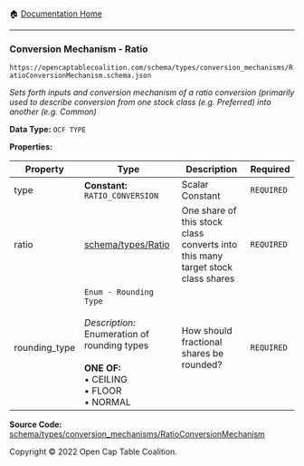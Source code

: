 :house: [Documentation Home](/docs/README.md)

---

### Conversion Mechanism - Ratio

`https://opencaptablecoalition.com/schema/types/conversion_mechanisms/RatioConversionMechanism.schema.json`

_Sets forth inputs and conversion mechanism of a ratio conversion (primarily used to describe conversion from one stock class (e.g. Preferred) into another (e.g. Common)_

**Data Type:** `OCF TYPE`

**Properties:**

| Property      | Type                                                                                                                                                       | Description                                                                     | Required   |
| ------------- | ---------------------------------------------------------------------------------------------------------------------------------------------------------- | ------------------------------------------------------------------------------- | ---------- |
| type          | **Constant:** `RATIO_CONVERSION`                                                                                                                           | Scalar Constant                                                                 | `REQUIRED` |
| ratio         | [schema/types/Ratio](/docs/schema/types/Ratio.md)                                                                                                          | One share of this stock class converts into this many target stock class shares | `REQUIRED` |
| rounding_type | `Enum - Rounding Type`</br></br>_Description:_ Enumeration of rounding types</br></br>**ONE OF:** </br>&bull; CEILING </br>&bull; FLOOR </br>&bull; NORMAL | How should fractional shares be rounded?                                        | `REQUIRED` |

**Source Code:** [schema/types/conversion_mechanisms/RatioConversionMechanism](/schema/types/conversion_mechanisms/RatioConversionMechanism.schema.json)

Copyright © 2022 Open Cap Table Coalition.
